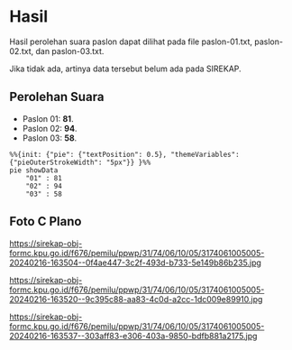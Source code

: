 # Hasil

Hasil perolehan suara paslon dapat dilihat pada file paslon-01.txt, paslon-02.txt, dan paslon-03.txt.

Jika tidak ada, artinya data tersebut belum ada pada SIREKAP.

## Perolehan Suara

 * Paslon 01: **81**.
 * Paslon 02: **94**.
 * Paslon 03: **58**.

```mermaid
%%{init: {"pie": {"textPosition": 0.5}, "themeVariables": {"pieOuterStrokeWidth": "5px"}} }%%
pie showData
    "01" : 81
    "02" : 94
    "03" : 58
```
## Foto C Plano

https://sirekap-obj-formc.kpu.go.id/f676/pemilu/ppwp/31/74/06/10/05/3174061005005-20240216-163504--0f4ae447-3c2f-493d-b733-5e149b86b235.jpg

https://sirekap-obj-formc.kpu.go.id/f676/pemilu/ppwp/31/74/06/10/05/3174061005005-20240216-163520--9c395c88-aa83-4c0d-a2cc-1dc009e89910.jpg

https://sirekap-obj-formc.kpu.go.id/f676/pemilu/ppwp/31/74/06/10/05/3174061005005-20240216-163537--303aff83-e306-403a-9850-bdfb881a2175.jpg
